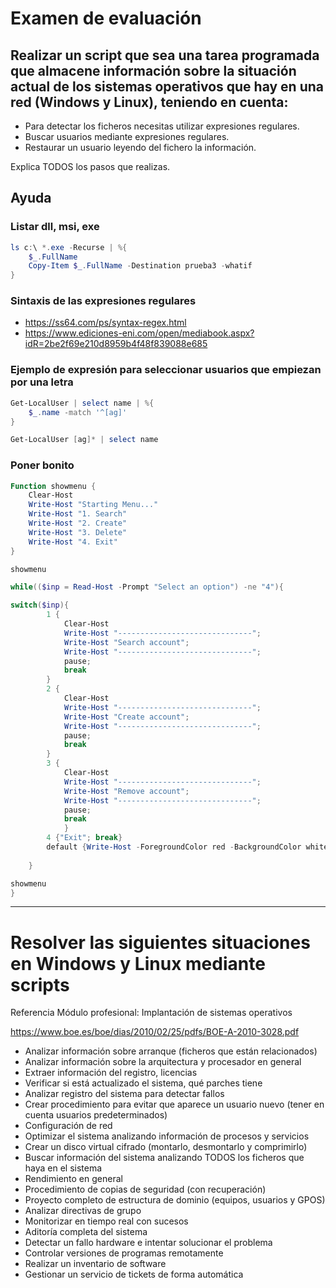# Examen de evaluación
## Realizar un script que sea una tarea programada que almacene información sobre la situación actual de los sistemas operativos que hay en una red (Windows y Linux), teniendo en cuenta:
- Para detectar los ficheros necesitas utilizar expresiones regulares.
- Buscar usuarios mediante expresiones regulares.
- Restaurar un usuario leyendo del fichero la información.

Explica TODOS los pasos que realizas.

## Ayuda
### Listar dll, msi, exe
```PowerShell
ls c:\ *.exe -Recurse | %{
    $_.FullName
    Copy-Item $_.FullName -Destination prueba3 -whatif
}
```
### Sintaxis de las expresiones regulares
* https://ss64.com/ps/syntax-regex.html
* https://www.ediciones-eni.com/open/mediabook.aspx?idR=2be2f69e210d8959b4f48f839088e685
### Ejemplo de expresión para seleccionar usuarios que empiezan por una letra
```PowerShell
Get-LocalUser | select name | %{
    $_.name -match '^[ag]'
}

Get-LocalUser [ag]* | select name 
```
### Poner bonito
```PowerShell
Function showmenu {
    Clear-Host
    Write-Host "Starting Menu..."
    Write-Host "1. Search"
    Write-Host "2. Create"
    Write-Host "3. Delete"
    Write-Host "4. Exit"
}

showmenu

while(($inp = Read-Host -Prompt "Select an option") -ne "4"){

switch($inp){
        1 {
            Clear-Host
            Write-Host "------------------------------";
            Write-Host "Search account"; 
            Write-Host "------------------------------";
            pause;
            break
        }
        2 {
            Clear-Host
            Write-Host "------------------------------";
            Write-Host "Create account";
            Write-Host "------------------------------";
            pause; 
            break
        }
        3 {
            Clear-Host
            Write-Host "------------------------------";
            Write-Host "Remove account";
            Write-Host "------------------------------"; 
            pause;
            break
            }
        4 {"Exit"; break}
        default {Write-Host -ForegroundColor red -BackgroundColor white "Invalid option. Please select another option";pause}
        
    }

showmenu
}
```
---------------

# Resolver las siguientes situaciones en Windows y Linux mediante scripts
Referencia Módulo profesional: Implantación de sistemas operativos

https://www.boe.es/boe/dias/2010/02/25/pdfs/BOE-A-2010-3028.pdf

- Analizar información sobre arranque (ficheros que están relacionados)
- Analizar información sobre la arquitectura y procesador en general
- Extraer información del registro, licencias
- Verificar si está actualizado el sistema, qué parches tiene
- Analizar registro del sistema para detectar fallos
- Crear procedimiento para evitar que aparece un usuario nuevo (tener en cuenta usuarios predeterminados)
- Configuración de red
- Optimizar el sistema analizando información de procesos y servicios
- Crear un disco virtual cifrado (montarlo, desmontarlo y comprimirlo)
- Buscar información del sistema analizando TODOS los ficheros que haya en el sistema
- Rendimiento en general
- Procedimiento de copias de seguridad (con recuperación)
- Proyecto completo de estructura de dominio (equipos, usuarios y GPOS)
- Analizar directivas de grupo
- Monitorizar en tiempo real con sucesos
- Aditoría completa del sistema
- Detectar un fallo hardware e intentar solucionar el problema
- Controlar versiones de programas remotamente
- Realizar un inventario de software
- Gestionar un servicio de tickets de forma automática

